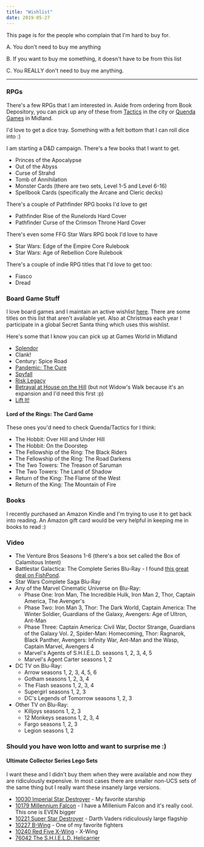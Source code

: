```yaml
---
title: "Wishlist"
date: 2019-05-27
---
```


This page is for the people who complain that I'm hard to buy for.

A. You don't need to buy me anything

B. If you want to buy me something, it doesn't have to be from this list

C. You REALLY don't need to buy me anything.

---


### RPGs

There's a few RPGs that I am interested in. Aside from ordering from Book Depository, you can pick up any of these from [Tactics](http://www.tactics.net.au/) in the city or [Quenda Games](http://www.quendagames.com.au/) in Midland. 

I'd love to get a dice tray. Something with a felt bottom that I can roll dice into :)

I am starting a D&D campaign. There's a few books that I want to get.

- Princes of the Apocalypse 
- Out of the Abyss 
- Curse of Strahd 
- Tomb of Annihilation
- Monster Cards (there are two sets, Level 1-5 and Level 6-16)
- Spellbook Cards (specifically the Arcane and Cleric decks)

There's a couple of Pathfinder RPG books I'd love to get

- Pathfinder Rise of the Runelords Hard Cover 
- Pathfinder Curse of the Crimson Throne Hard Cover 

There's even some FFG Star Wars RPG book I'd love to have

- Star Wars: Edge of the Empire Core Rulebook 
- Star Wars: Age of Rebellion Core Rulebook

There's a couple of indie RPG titles that I'd love to get too:

- Fiasco
- Dread




### Board Game Stuff

I love board games and I maintain an active wishlist [here](https://boardgamegeek.com/wishlist/codermike). There are some titles on this list that aren't available yet. Also at Christmas each year I participate in a global Secret Santa thing which uses this wishlist. 

Here's some that I know you can pick up at Games World in Midland

- [Splendor](https://www.gamesworld.com.au/product/splendor/)
- Clank! 
- Century: Spice Road
- [Pandemic: The Cure](https://www.gamesworld.com.au/product/pandemic-the-cure/)
- [Spyfall](https://www.gamesworld.com.au/product/spyfall/)
- [Risk Legacy](https://www.gamesworld.com.au/product/risk-legacy/)
- [Betrayal at House on the Hill](https://www.gamesworld.com.au/product/betrayal-at-house-on-a-hill/) (but not Widow's Walk because it's an expansion and I'd need this first :p)
- [Lift It!](https://www.gamesworld.com.au/product/lift-it/)

#### Lord of the Rings: The Card Game

These ones you'd need to check Quenda/Tactics for I think:

- The Hobbit: Over Hill and Under Hill
- The Hobbit: On the Doorstep
- The Fellowship of the Ring: The Black Riders
- The Fellowship of the Ring: The Road Darkens
- The Two Towers: The Treason of Saruman
- The Two Towers: The Land of Shadow
- Return of the King: The Flame of the West
- Return of the King: The Mountain of Fire


### Books

I recently purchased an Amazon Kindle and I'm trying to use it to get back into reading. An Amazon gift card would be very helpful in keeping me in books to read :)


### Video

- The Venture Bros Seasons 1-6 (there's a box set called the Box of Calamitous Intent)
- Battlestar Galactica: The Complete Series Blu-Ray - I found [this great deal on FishPond](http://www.fishpond.com.au/Movies/Battlestar-Galactica-Complete-Series-Edward-James-Olmos/5050582708691).
- Star Wars Complete Saga Blu-Ray
- Any of the Marvel Cinematic Universe on Blu-Ray:
  - Phase One: Iron Man, The Incredible Hulk, Iron Man 2, Thor, Captain America, The Avenger's
  - Phase Two: Iron Man 3, Thor: The Dark World, Captain America: The Winter Soldier, Guardians of the Galaxy, Avengers: Age of Ultron, Ant-Man
  - Phase Three: Captain America: Civil War, Doctor Strange, Guardians of the Galaxy Vol. 2, Spider-Man: Homecoming, Thor: Ragnarok, Black Panther, Avengers: Infinity War, Ant-Man and the Wasp, Captain Marvel, Avengers 4
  - Marvel's Agents of S.H.I.E.L.D. seasons 1, 2, 3, 4, 5
  - Marvel's Agent Carter seasons 1, 2
- DC TV on Blu-Ray:
  - Arrow seasons 1, 2, 3, 4, 5, 6
  - Gotham seasons 1, 2, 3, 4
  - The Flash seasons 1, 2, 3, 4
  - Supergirl seasons 1, 2, 3
  - DC's Legends of Tomorrow seasons 1, 2, 3
- Other TV on Blu-Ray:
  - Killjoys seasons 1, 2, 3
  - 12 Monkeys seasons 1, 2, 3, 4
  - Fargo seasons 1, 2, 3
  - Legion seasons 1, 2

### Should you have won lotto and want to surprise me :)

#### Ultimate Collector Series Lego Sets

I want these and I didn't buy them when they were available and now they are ridiculously expensive. In most cases there are smaller non-UCS sets of the same thing but I really want these insanely large versions.

* [10030 Imperial Star Destroyer](http://lego.wikia.com/wiki/10030_Imperial_Star_Destroyer) - My favorite starship
* [10179 Millennium Falcon](http://lego.wikia.com/wiki/10179_Ultimate_Collector%27s_Millennium_Falcon) - I have a Millenium Falcon and it's really cool. This one is EVEN bigger
* [10221 Super Star Destroyer](http://lego.wikia.com/wiki/10221_UCS_Super_Star_Destroyer) - Darth Vaders ridiculously large flagship
* [10227 B-Wing](http://lego.wikia.com/wiki/10227_B-Wing) - One of my favorite fighters
* [10240 Red Five X-Wing](http://lego.wikia.com/wiki/10240_Red_Five_X-wing_Starfighter) - X-Wing
* [76042 The S.H.I.E.L.D. Helicarrier](http://lego.wikia.com/wiki/76042_The_S.H.I.E.L.D._Helicarrier)